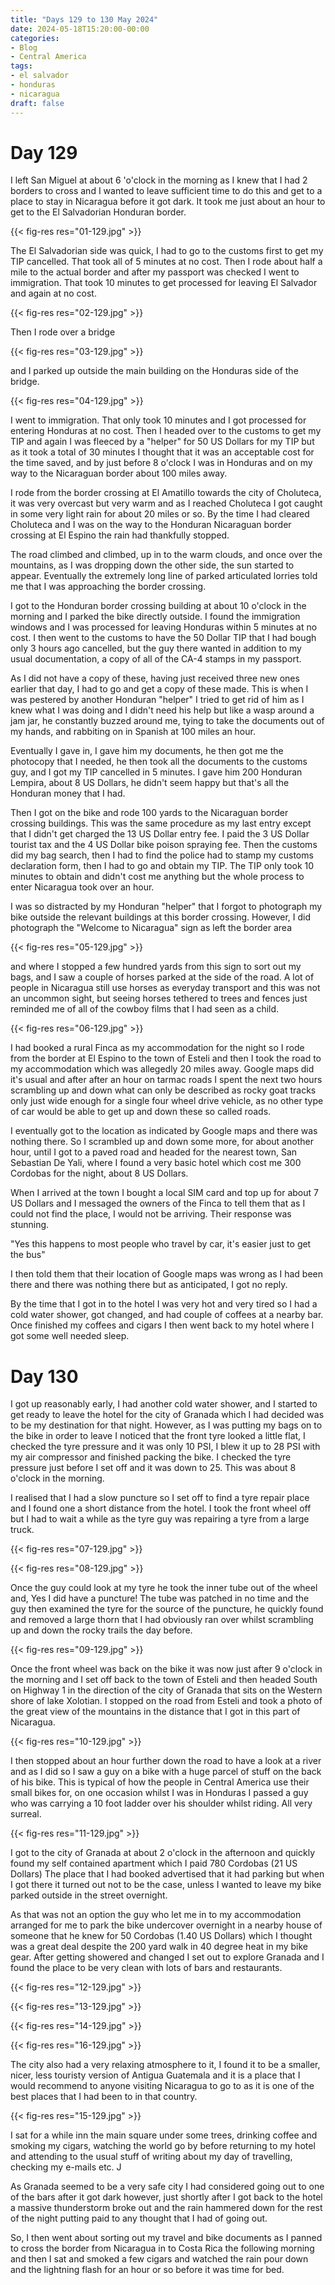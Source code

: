 ```yaml
---
title: "Days 129 to 130 May 2024"
date: 2024-05-18T15:20:00-00:00
categories:
- Blog
- Central America
tags:
- el salvador
- honduras
- nicaragua
draft: false
---
```


# Day 129

I left San Miguel at about 6 'o'clock in the morning as I knew that I had 2 borders to cross and I wanted to leave sufficient time to do this and get to a place to stay in Nicaragua before it got dark. It took me just about an hour to get to the El Salvadorian Honduran border. 

{{< fig-res res="01-129.jpg" >}}

<!--more-->

The El Salvadorian side was quick, I had to go to the customs first to get my TIP cancelled. That took all of 5 minutes at no cost. Then I rode about half a mile to the actual border and after my passport was checked I went to immigration. That took 10 minutes to get processed for leaving El Salvador and again at no cost.

{{< fig-res res="02-129.jpg" >}}

Then I rode over a bridge

{{< fig-res res="03-129.jpg" >}}

and I parked up outside the main building on the Honduras side of the bridge.

{{< fig-res res="04-129.jpg" >}}

I went to immigration. That only took 10 minutes and I got processed for entering Honduras at no cost. Then I headed over to the customs to get my TIP and again I was fleeced by a "helper" for 50 US Dollars for my TIP but as it took a total of 30 minutes I thought that it was an acceptable cost for the time saved, and by just before 8 o'clock I was in Honduras and on my way to the Nicaraguan border about 100 miles away.

I rode from the border crossing at El Amatillo towards the city of Choluteca, it was very overcast but very warm and as I reached Choluteca I got caught in some very light rain for about 20 miles or so. By the time I had cleared Choluteca and I was on the way to the Honduran Nicaraguan border crossing at El Espino the rain had thankfully stopped.

The road climbed and climbed, up in to the warm clouds, and once over the mountains, as I was dropping down the other side, the sun started to appear. Eventually the extremely long line of parked articulated lorries told me that I was approaching the border crossing. 

I got to the Honduran border crossing building at about 10 o'clock in the morning and I parked the bike directly outside. I found the immigration windows and I was processed for leaving Honduras within 5 minutes at no cost. I then went to the customs to have the 50 Dollar TIP that I had bough only 3 hours ago cancelled, but the guy there wanted in addition to my usual documentation, a copy of all of the CA-4 stamps in my passport. 

As I did not have a copy of these, having just received three new ones earlier that day, I had to go and get a copy of these made. This is when I was pestered by another Honduran "helper" I tried to get rid of him as I knew what I was doing and I didn't need his help but like a wasp around a jam jar, he constantly buzzed around me, tying to take the documents out of my hands, and rabbiting on in Spanish at 100 miles an hour. 

Eventually I gave in, I gave him my documents, he then got me the photocopy that I needed, he then took all the documents to the customs guy, and I got my TIP cancelled in 5 minutes. I gave him 200 Honduran Lempira, about 8 US Dollars, he didn't seem happy but that's all the Honduran money that I had. 

Then I got on the bike and rode 100 yards to the Nicaraguan border crossing buildings. This was the same procedure as my last entry except that I didn't get charged the 13 US Dollar entry fee. I paid the 3 US Dollar tourist tax and the 4 US Dollar bike poison spraying fee. Then the customs did my bag search, then I had to find the police had to stamp my customs declaration form, then I had to go and obtain my TIP. The TIP only took 10 minutes to obtain and didn't cost me anything but the whole process to enter Nicaragua took over an hour.

I was so distracted by my Honduran "helper" that I forgot to photograph my bike outside the relevant buildings at this border crossing. However, I did photograph the "Welcome to Nicaragua" sign as left the border area 

{{< fig-res res="05-129.jpg" >}}

and where I stopped a few hundred yards from this sign to sort out my bags, and I saw a couple of horses parked at the side of the road. A lot of people in Nicaragua still use horses as everyday transport and this was not an uncommon sight, but seeing horses tethered to trees and fences just reminded me of all of the cowboy films that I had seen as a child.

{{< fig-res res="06-129.jpg" >}}

I had booked a rural Finca as my accommodation for the night so I rode from the border at El Espino to the town of Esteli and then I took the road to my accommodation which was allegedly 20 miles away. Google maps did it's usual and after after an hour on tarmac roads I spent the next two hours scrambling up and down what can only be described as rocky goat tracks only just wide enough for a single four wheel drive vehicle, as no other type of car would be able to get up and down these so called roads. 

I eventually got to the location as indicated by Google maps and there was nothing there. So I scrambled up and down some more, for about another hour, until I got to a paved road and headed for the nearest town, San Sebastian De Yali, where I found a very basic hotel which cost me 300 Cordobas for the night, about 8 US Dollars. 

When I arrived at the town I bought a local SIM card and top up for about 7 US Dollars and I messaged the owners of the Finca to tell them that as I could not find the place, I would not be arriving. Their response was stunning.

"Yes this happens to most people who travel by car, it's easier just to get the bus"

I then told them that their location of Google maps was wrong as I had been there and there was nothing there but as anticipated, I got no reply. 

By the time that I got in to the hotel I was very hot and very tired so I had a cold water shower, got changed, and had couple of coffees at a nearby bar. Once finished my coffees and cigars I then went back to my hotel where I got some well needed sleep.

# Day 130

I got up reasonably early, I had another cold water shower, and I started to get ready to leave the hotel for the city of Granada which I had decided was to be my destination for that night. However, as I was putting my bags on to the bike in order to leave I noticed that the front tyre looked a little flat, I checked the tyre pressure and it was only 10 PSI, I blew it up to 28 PSI with my air compressor and finished packing the bike. I checked the tyre pressure just before I set off and it was down to 25. This was about 8 o'clock in the morning. 

I realised that I had a slow puncture so I set off to find a tyre repair place and I found one a short distance from the hotel. I took the front wheel off but I had to wait a while as the tyre guy was repairing a tyre from a large truck.

{{< fig-res res="07-129.jpg" >}}

{{< fig-res res="08-129.jpg" >}}

Once the guy could look at my tyre he took the inner tube out of the wheel and, Yes I did have a puncture! The tube was patched in no time and the guy then examined the tyre for the source of the puncture, he quickly found and removed a large thorn that I had obviously ran over whilst scrambling up and down the rocky trails the day before.

{{< fig-res res="09-129.jpg" >}}

Once the front wheel was back on the bike it was now just after 9 o'clock in the morning and I set off back to the town of Esteli and then headed South on Highway 1 in the direction of the city of Granada that sits on the Western shore of lake Xolotian. I stopped on the road from Esteli and took a photo of the great view of the mountains in the distance that I got in this part of Nicaragua.

{{< fig-res res="10-129.jpg" >}}

I then stopped about an hour further down the road to have a look at a river and as I did so I saw a guy on a bike with a huge parcel of stuff on the back of his bike. This is typical of how the people in Central America use their small bikes for, on one occasion whilst I was in Honduras I passed a guy who was carrying a 10 foot ladder over his shoulder whilst riding. All very surreal. 

{{< fig-res res="11-129.jpg" >}}

I got to the city of Granada at about 2 o'clock in the afternoon and quickly found my self contained apartment which I paid 780 Cordobas (21 US Dollars) The place that I had booked advertised that it had parking but when I got there it turned out not to be the case, unless I wanted to leave my bike parked outside in the street overnight.

As that was not an option the guy who let me in to my accommodation arranged for me to park the bike undercover overnight in a nearby house of someone that he knew for 50 Cordobas (1.40 US Dollars) which I thought was a great deal despite the 200 yard walk in 40 degree heat in my bike gear. After getting showered and changed I set out to explore Granada and I found the place to be very clean with lots of bars and restaurants.

{{< fig-res res="12-129.jpg" >}}

{{< fig-res res="13-129.jpg" >}}

{{< fig-res res="14-129.jpg" >}}

{{< fig-res res="16-129.jpg" >}}

The city also had a very relaxing atmosphere to it, I found it to be a smaller, nicer, less touristy version of Antigua Guatemala and it is a place that I would recommend to anyone visiting Nicaragua to go to as it is one of the best places that I had been to in that country.

{{< fig-res res="15-129.jpg" >}}

I sat for a while inn the main square under some trees, drinking coffee and smoking my cigars, watching the world go by before returning to my hotel and attending to the usual stuff of writing about my day of travelling, checking my e-mails etc. J

As Granada seemed to be a very safe city I had considered going out to one of the bars after it got dark however, just shortly after I got back to the hotel a massive thunderstorm broke out and the rain hammered down for the rest of the night putting paid to any thought that I had of going out. 

So, I then went about sorting out my travel and bike documents as I panned to cross the border from Nicaragua in to Costa Rica the following morning and then I sat and smoked a few cigars and watched the rain pour down and the lightning flash for an hour or so before it was time for bed.